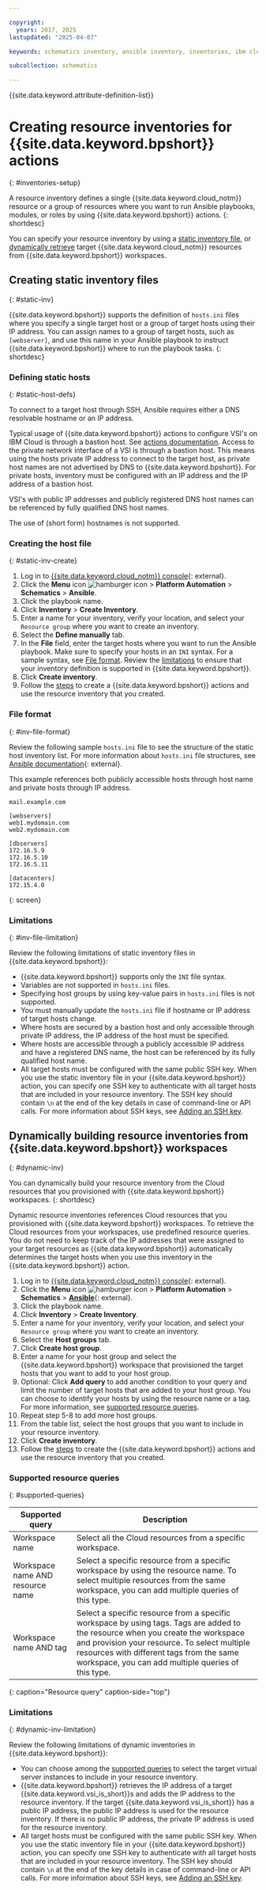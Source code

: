 ```yaml
---

copyright:
  years: 2017, 2025
lastupdated: "2025-04-07"

keywords: schematics inventory, ansible inventory, inventories, ibm cloud schematics inventories

subcollection: schematics

---
```


{{site.data.keyword.attribute-definition-list}}

# Creating resource inventories for {{site.data.keyword.bpshort}} actions
{: #inventories-setup}

A resource inventory defines a single {{site.data.keyword.cloud_notm}} resource or a group of resources where you want to run Ansible playbooks, modules, or roles by using {{site.data.keyword.bpshort}} actions.
{: shortdesc}

You can specify your resource inventory by using a [static inventory file](#static-inv), or [dynamically retrieve](#dynamic-inv) target {{site.data.keyword.cloud_notm}} resources from {{site.data.keyword.bpshort}} workspaces.

## Creating static inventory files
{: #static-inv}

{{site.data.keyword.bpshort}} supports the definition of `hosts.ini` files where you specify a single target host or a group of target hosts using their IP address. You can assign names to a group of target hosts, such as `[webserver]`, and use this name in your Ansible playbook to instruct {{site.data.keyword.bpshort}} where to run the playbook tasks.
{: shortdesc}

### Defining static hosts
{: #static-host-defs}

To connect to a target host through SSH, Ansible requires either a DNS resolvable hostname or an IP address.  

Typical usage of {{site.data.keyword.bpshort}} actions to configure VSI's on IBM Cloud is through a bastion host. See [actions documentation](/docs/schematics?topic=schematics-sc-actions). Access to the private network interface of a VSI is through a bastion host. This means using the hosts private IP address to connect to the target host, as private host names are not advertised by DNS to {{site.data.keyword.bpshort}}. For private hosts, inventory must be configured with an IP address and the IP address of a bastion host.

VSI's with public IP addresses and publicly registered DNS host names can be referenced by fully qualified DNS host names.

The use of (short form) hostnames is not supported.

### Creating the host file
{: #static-inv-create}

1. Log in to [{{site.data.keyword.cloud_notm}} console](https://cloud.ibm.com/){: external}.
2. Click the **Menu** icon ![hamburger icon](images/icon_hamburger.svg) > **Platform Automation**  >  **Schematics** > **Ansible**.
3. Click the playbook name.
4. Click **Inventory** > **Create Inventory**.
5. Enter a name for your inventory, verify your location, and select your `Resource group` where you want to create an inventory.
6. Select the **Define manually** tab.
7. In the **File** field, enter the target hosts where you want to run the Ansible playbook. Make sure to specify your hosts in an `INI` syntax. For a sample syntax, see [File format](#inv-file-format). Review the [limitations](#inv-file-limitation) to ensure that your inventory definition is supported in {{site.data.keyword.bpshort}}.
8. Click **Create inventory**.
9. Follow the [steps](/docs/schematics?topic=schematics-action-working#create-action) to create a {{site.data.keyword.bpshort}} actions and use the resource inventory that you created.

### File format
{: #inv-file-format}

Review the following sample `hosts.ini` file to see the structure of the static host inventory list. For more information about `hosts.ini` file structures, see [Ansible documentation](https://docs.ansible.com/ansible/latest/inventory_guide/intro_inventory.html#how-to-build-your-inventory){: external}.

This example references both publicly accessible hosts through host name and private hosts through IP address.  

```text
mail.example.com

[webservers]
web1.mydomain.com
web2.mydomain.com

[dbservers]
172.16.5.9
172.16.5.10
172.16.5.11

[datacenters]
172.15.4.0
```
{: screen}

### Limitations
{: #inv-file-limitation}

Review the following limitations of static inventory files in {{site.data.keyword.bpshort}}: 

- {{site.data.keyword.bpshort}} supports only the `INI` file syntax.
- Variables are not supported in `hosts.ini` files.
- Specifying host groups by using key-value pairs in `hosts.ini` files is not supported.
- You must manually update the `hosts.ini` file if hostname or IP address of target hosts change.
- Where hosts are secured by a bastion host and only accessible through private IP address, the IP address of the host must be specified.
- Where hosts are accessible through a publicly accessible IP address and have a registered DNS name, the host can be referenced by its fully qualified host name.   
- All target hosts must be configured with the same public SSH key. When you use the static inventory file in your {{site.data.keyword.bpshort}} action, you can specify one SSH key to authenticate with all target hosts that are included in your resource inventory. The SSH key should contain `\n` at the end of the key details in case of command-line or API calls. For more information about SSH keys, see [Adding an SSH key](/docs/ssh-keys?topic=ssh-keys-adding-an-ssh-key).

## Dynamically building resource inventories from {{site.data.keyword.bpshort}} workspaces
{: #dynamic-inv}

You can dynamically build your resource inventory from the Cloud resources that you provisioned with {{site.data.keyword.bpshort}} workspaces.
{: shortdesc}

Dynamic resource inventories references Cloud resources that you provisioned with {{site.data.keyword.bpshort}} workspaces. To retrieve the Cloud resources from your workspaces, use predefined resource queries. You do not need to keep track of the IP addresses that were assigned to your target resources as {{site.data.keyword.bpshort}} automatically determines the target hosts when you use this inventory in the {{site.data.keyword.bpshort}} action.

1. Log in to [{{site.data.keyword.cloud_notm}} console](https://cloud.ibm.com/){: external}.
2. Click the **Menu** icon ![hamburger icon](images/icon_hamburger.svg) > **Platform Automation** > **Schematics** > [**Ansible**](https://cloud.ibm.com/automation/schematics/ansible){: external}.
3. Click the playbook name.
4. Click **Inventory** > **Create Inventory**.
5. Enter a name for your inventory, verify your location, and select your `Resource group` where you want to create an inventory.
6. Select the **Host groups** tab.
7. Click **Create host group**.
8. Enter a name for your host group and select the {{site.data.keyword.bpshort}} workspace that provisioned the target hosts that you want to add to your host group.
9. Optional: Click **Add query** to add another condition to your query and limit the number of target hosts that are added to your host group. You can choose to identify your hosts by using the resource name or a tag. For more information, see [supported resource queries](#supported-queries).
10. Repeat step 5-8 to add more host groups.
11. From the table list, select the host groups that you want to include in your resource inventory.
12. Click **Create inventory**.
13. Follow the [steps](/docs/schematics?topic=schematics-action-working#create-action) to create the {{site.data.keyword.bpshort}} actions and use the resource inventory that you created.

### Supported resource queries
{: #supported-queries}

|Supported query|Description|
|--|--|
|Workspace name|Select all the Cloud resources from a specific workspace.|
|Workspace name AND resource name|Select a specific resource from a specific workspace by using the resource name. To select multiple resources from the same workspace, you can add multiple queries of this type. |
|Workspace name AND tag|Select a specific resource from a specific workspace by using tags. Tags are added to the resource when you create the workspace and provision your resource. To select multiple resources with different tags from the same workspace, you can add multiple queries of this type. |
{: caption="Resource query" caption-side="top"}

### Limitations
{: #dynamic-inv-limitation}

Review the following limitations of dynamic inventories in {{site.data.keyword.bpshort}}: 

- You can choose among the [supported queries](#supported-queries) to select the target virtual server instances to include in your resource inventory.
- {{site.data.keyword.bpshort}} retrieves the IP address of a target {{site.data.keyword.vsi_is_short}}s and adds the IP address to the resource inventory. If the target {{site.data.keyword.vsi_is_short}} has a public IP address, the public IP address is used for the resource inventory. If there is no public IP address, the private IP address is used for the resource inventory.
- All target hosts must be configured with the same public SSH key. When you use the static inventory file in your {{site.data.keyword.bpshort}} action, you can specify one SSH key to authenticate with all target hosts that are included in your resource inventory. The SSH key should contain `\n` at the end of the key details in case of command-line or API calls. For more information about SSH keys, see [Adding an SSH key](/docs/ssh-keys?topic=ssh-keys-adding-an-ssh-key).
